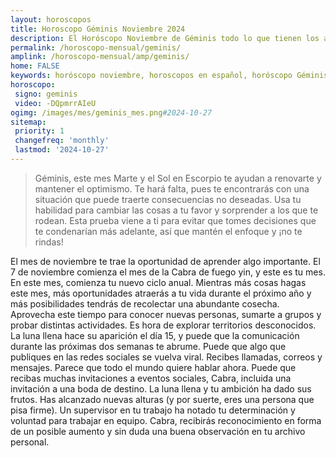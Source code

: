 ```yaml
---
layout: horoscopos
title: Horoscopo Géminis Noviembre 2024
description: El Horóscopo Noviembre de Géminis todo lo que tienen los astros preparados para este mes, amor, trabajo, familia. Todo sobre astrologia, tarot, predicciones. Horoscopo gratis en español, predicciones y astrología.
permalink: /horoscopo-mensual/geminis/
amplink: /horoscopo-mensual/amp/geminis/
home: FALSE
keywords: horóscopo noviembre, horoscopos en español, horóscopo Géminis noviembre , horóscopo esperanza gracia, horoscop, horóscopos gratis, horoscopo Géminis, Tarot, Astrologia, Zodíaco, Géminis, horoscopo gratis, horoscopo del mes 
horoscopo:
 signo: geminis
 video: -DQpmrrAIeU
ogimg: /images/mes/geminis_mes.png#2024-10-27
sitemap:
 priority: 1
 changefreq: 'monthly'
 lastmod: '2024-10-27'
---
```



 > Géminis, este mes Marte y el Sol en Escorpio te ayudan a renovarte y mantener el optimismo. Te hará falta, pues te encontrarás con una situación que puede traerte consecuencias no deseadas. Usa tu habilidad para cambiar las cosas a tu favor y sorprender a los que te rodean. Esta prueba viene a ti para evitar que tomes decisiones que te condenarían más adelante, así que mantén el enfoque y ¡no te rindas!



El mes de noviembre te trae la oportunidad de aprender algo importante.
El 7 de noviembre comienza el mes de la Cabra de fuego yin, y este es tu mes. En este mes, comienza tu nuevo ciclo anual. Mientras más cosas hagas este mes, más oportunidades atraerás a tu vida durante el próximo año y más posibilidades tendrás de recolectar una abundante cosecha. Aprovecha este tiempo para conocer nuevas personas, sumarte a grupos y probar distintas actividades. Es hora de explorar territorios desconocidos.
La luna llena hace su aparición el día 15, y puede que la comunicación durante las próximas dos semanas te abrume. Puede que algo que publiques en las redes sociales se vuelva viral. Recibes llamadas, correos y mensajes. Parece que todo el mundo quiere hablar ahora. Puede que recibas muchas invitaciones a eventos sociales, Cabra, incluida una invitación a una boda de destino.
La luna llena y tu ambición ha dado sus frutos. Has alcanzado nuevas alturas (y por suerte, eres una persona que pisa firme). Un supervisor en tu trabajo ha notado tu determinación y voluntad para trabajar en equipo. Cabra, recibirás reconocimiento en forma de un posible aumento y sin duda una buena observación en tu archivo personal.